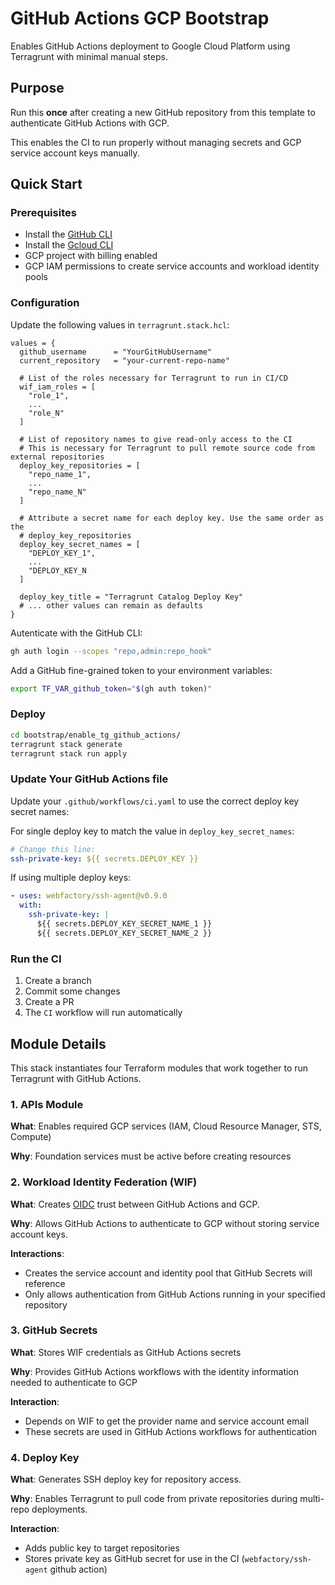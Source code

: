 # GitHub Actions GCP Bootstrap
Enables GitHub Actions deployment to Google Cloud Platform using Terragrunt with minimal manual steps.

## Purpose

Run this **once** after creating a new GitHub repository from this template to authenticate GitHub Actions with GCP.

This enables the CI to run properly without managing secrets and GCP service account keys manually.

## Quick Start

### Prerequisites
- Install the [GitHub CLI](https://github.com/cli/cli#installation)
- Install the [Gcloud CLI](https://cloud.google.com/sdk/docs/install)
- GCP project with billing enabled
- GCP IAM permissions to create service accounts and workload identity pools

### Configuration

Update the following values in `terragrunt.stack.hcl`:

```hcl
values = {
  github_username      = "YourGitHubUsername"
  current_repository   = "your-current-repo-name"

  # List of the roles necessary for Terragrunt to run in CI/CD
  wif_iam_roles = [
    "role_1",
    ...
    "role_N"
  ]

  # List of repository names to give read-only access to the CI
  # This is necessary for Terragrunt to pull remote source code from external repositories
  deploy_key_repositories = [
    "repo_name_1",
    ...
    "repo_name_N"
  ]

  # Attribute a secret name for each deploy key. Use the same order as the
  # deploy_key_repositories
  deploy_key_secret_names = [
    "DEPLOY_KEY_1",
    ...
    "DEPLOY_KEY_N
  ]

  deploy_key_title = "Terragrunt Catalog Deploy Key"
  # ... other values can remain as defaults
}
```

Autenticate with the GitHub CLI:
```bash
gh auth login --scopes "repo,admin:repo_hook"
```

Add a GitHub fine-grained token to your environment variables:
```bash
export TF_VAR_github_token="$(gh auth token)"
```

### Deploy
```bash
cd bootstrap/enable_tg_github_actions/
terragrunt stack generate
terragrunt stack run apply
```

### Update Your GitHub Actions file

Update your `.github/workflows/ci.yaml` to use the correct deploy key secret names:

For single deploy key to match the value in `deploy_key_secret_names`:
```yaml
# Change this line:
ssh-private-key: ${{ secrets.DEPLOY_KEY }}
```

If using multiple deploy keys:
```yaml
- uses: webfactory/ssh-agent@v0.9.0
  with:
    ssh-private-key: |
      ${{ secrets.DEPLOY_KEY_SECRET_NAME_1 }}
      ${{ secrets.DEPLOY_KEY_SECRET_NAME_2 }}
```

### Run the CI

1. Create a branch
2. Commit some changes
3. Create a PR
4. The `CI` workflow will run automatically

## Module Details

This stack instantiates four Terraform modules that work together to run Terragrunt with GitHub Actions.

### 1. APIs Module
**What**: Enables required GCP services (IAM, Cloud Resource Manager, STS, Compute)

**Why**: Foundation services must be active before creating resources  

### 2. Workload Identity Federation (WIF)
**What**: Creates [OIDC](http://docs.github.com/en/actions/concepts/security/openid-connect) trust between GitHub Actions and GCP.

**Why**: Allows GitHub Actions to authenticate to GCP without storing service account keys.

**Interactions**:
- Creates the service account and identity pool that GitHub Secrets will reference
- Only allows authentication from GitHub Actions running in your specified repository 

### 3. GitHub Secrets
**What**: Stores WIF credentials as GitHub Actions secrets

**Why**: Provides GitHub Actions workflows with the identity information needed to authenticate to GCP

**Interaction**: 
- Depends on WIF to get the provider name and service account email
- These secrets are used in GitHub Actions workflows for authentication

### 4. Deploy Key
**What**: Generates SSH deploy key for repository access.

**Why**: Enables Terragrunt to pull code from private repositories during multi-repo deployments.

**Interaction**: 
- Adds public key to target repositories
- Stores private key as GitHub secret for use in the CI (`webfactory/ssh-agent` github action)